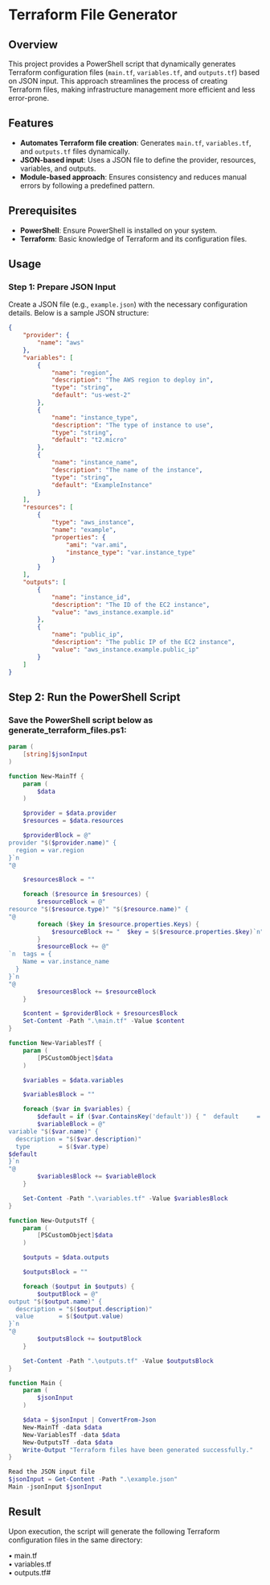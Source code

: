 # Terraform File Generator

## Overview

This project provides a PowerShell script that dynamically generates Terraform configuration files (`main.tf`, `variables.tf`, and `outputs.tf`) based on JSON input. This approach streamlines the process of creating Terraform files, making infrastructure management more efficient and less error-prone.

## Features

- **Automates Terraform file creation**: Generates `main.tf`, `variables.tf`, and `outputs.tf` files dynamically.
- **JSON-based input**: Uses a JSON file to define the provider, resources, variables, and outputs.
- **Module-based approach**: Ensures consistency and reduces manual errors by following a predefined pattern.

## Prerequisites

- **PowerShell**: Ensure PowerShell is installed on your system.
- **Terraform**: Basic knowledge of Terraform and its configuration files.

## Usage

### Step 1: Prepare JSON Input

Create a JSON file (e.g., `example.json`) with the necessary configuration details. Below is a sample JSON structure:

```json
{
    "provider": {
        "name": "aws"
    },
    "variables": [
        {
            "name": "region",
            "description": "The AWS region to deploy in",
            "type": "string",
            "default": "us-west-2"
        },
        {
            "name": "instance_type",
            "description": "The type of instance to use",
            "type": "string",
            "default": "t2.micro"
        },
        {
            "name": "instance_name",
            "description": "The name of the instance",
            "type": "string",
            "default": "ExampleInstance"
        }
    ],
    "resources": [
        {
            "type": "aws_instance",
            "name": "example",
            "properties": {
                "ami": "var.ami",
                "instance_type": "var.instance_type"
            }
        }
    ],
    "outputs": [
        {
            "name": "instance_id",
            "description": "The ID of the EC2 instance",
            "value": "aws_instance.example.id"
        },
        {
            "name": "public_ip",
            "description": "The public IP of the EC2 instance",
            "value": "aws_instance.example.public_ip"
        }
    ]
}
```
## Step 2: Run the PowerShell Script
### Save the PowerShell script below as generate_terraform_files.ps1:

```Powershell
param (
    [string]$jsonInput
)

function New-MainTf {
    param (
        $data
    )

    $provider = $data.provider
    $resources = $data.resources

    $providerBlock = @"
provider "$($provider.name)" {
  region = var.region
}`n
"@

    $resourcesBlock = ""

    foreach ($resource in $resources) {
        $resourceBlock = @"
resource "$($resource.type)" "$($resource.name)" {
"@
        foreach ($key in $resource.properties.Keys) {
            $resourceBlock += "  $key = $($resource.properties.$key)`n"
        }
        $resourceBlock += @"
`n  tags = {
    Name = var.instance_name
  }
}`n
"@ 
        $resourcesBlock += $resourceBlock
    }

    $content = $providerBlock + $resourcesBlock
    Set-Content -Path ".\main.tf" -Value $content
}

function New-VariablesTf {
    param (
        [PSCustomObject]$data
    )

    $variables = $data.variables

    $variablesBlock = ""

    foreach ($var in $variables) {
        $default = if ($var.ContainsKey('default')) { "  default     = `"$($var.default)`"" } else { "" }
        $variableBlock = @"
variable "$($var.name)" {
  description = "$($var.description)"
  type        = $($var.type)
$default
}`n
"@
        $variablesBlock += $variableBlock
    }

    Set-Content -Path ".\variables.tf" -Value $variablesBlock
}

function New-OutputsTf {
    param (
        [PSCustomObject]$data
    )

    $outputs = $data.outputs

    $outputsBlock = ""

    foreach ($output in $outputs) {
        $outputBlock = @"
output "$($output.name)" {
  description = "$($output.description)"
  value       = $($output.value)
}`n
"@
        $outputsBlock += $outputBlock
    }

    Set-Content -Path ".\outputs.tf" -Value $outputsBlock
}

function Main {
    param (
        $jsonInput
    )

    $data = $jsonInput | ConvertFrom-Json
    New-MainTf -data $data
    New-VariablesTf -data $data
    New-OutputsTf -data $data
    Write-Output "Terraform files have been generated successfully."
}

Read the JSON input file
$jsonInput = Get-Content -Path ".\example.json"
Main -jsonInput $jsonInput
```

## Result
Upon execution, the script will generate the following Terraform configuration files in the same directory:

&#8226; main.tf <br>
&#8226; variables.tf <br>
&#8226; outputs.tf# <br>
